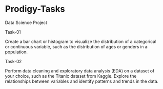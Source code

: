 # Prodigy-Tasks
Data Science Project

Task-01

Create a bar chart or histogram to visualize the distribution of a categorical or continuous variable, such as the distribution of ages or genders in a population.

Task-02

Perform data cleaning and exploratory data analysis (EDA) on a dataset of your choice, such as the Titanic dataset from Kaggle. Explore the relationships between variables and identify patterns and trends in the data.
